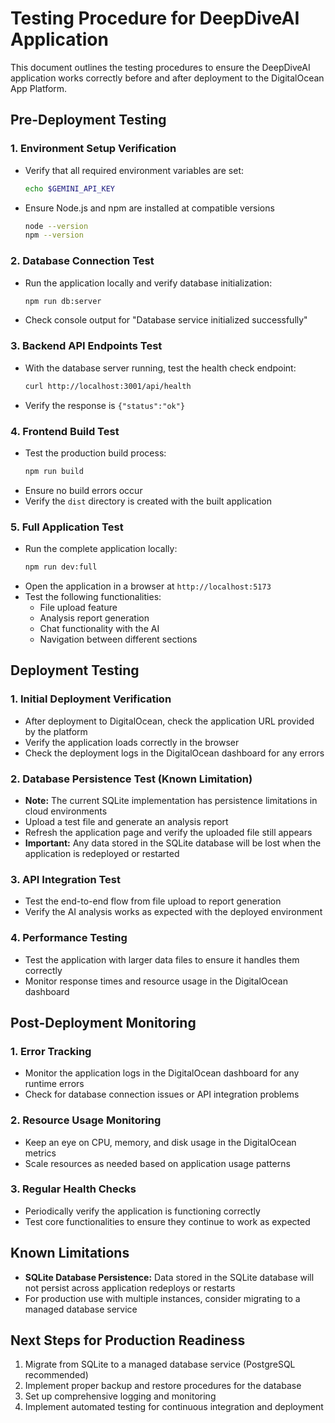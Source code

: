 # Testing Procedure for DeepDiveAI Application

This document outlines the testing procedures to ensure the DeepDiveAI application works correctly before and after deployment to the DigitalOcean App Platform.

## Pre-Deployment Testing

### 1. Environment Setup Verification
- Verify that all required environment variables are set:
  ```bash
  echo $GEMINI_API_KEY
  ```
- Ensure Node.js and npm are installed at compatible versions
  ```bash
  node --version
  npm --version
  ```

### 2. Database Connection Test
- Run the application locally and verify database initialization:
  ```bash
  npm run db:server
  ```
- Check console output for "Database service initialized successfully"

### 3. Backend API Endpoints Test
- With the database server running, test the health check endpoint:
  ```bash
  curl http://localhost:3001/api/health
  ```
- Verify the response is `{"status":"ok"}`

### 4. Frontend Build Test
- Test the production build process:
  ```bash
  npm run build
  ```
- Ensure no build errors occur
- Verify the `dist` directory is created with the built application

### 5. Full Application Test
- Run the complete application locally:
  ```bash
  npm run dev:full
  ```
- Open the application in a browser at `http://localhost:5173`
- Test the following functionalities:
  - File upload feature
  - Analysis report generation
  - Chat functionality with the AI
  - Navigation between different sections

## Deployment Testing

### 1. Initial Deployment Verification
- After deployment to DigitalOcean, check the application URL provided by the platform
- Verify the application loads correctly in the browser
- Check the deployment logs in the DigitalOcean dashboard for any errors

### 2. Database Persistence Test (Known Limitation)
- **Note:** The current SQLite implementation has persistence limitations in cloud environments
- Upload a test file and generate an analysis report
- Refresh the application page and verify the uploaded file still appears
- **Important:** Any data stored in the SQLite database will be lost when the application is redeployed or restarted

### 3. API Integration Test
- Test the end-to-end flow from file upload to report generation
- Verify the AI analysis works as expected with the deployed environment

### 4. Performance Testing
- Test the application with larger data files to ensure it handles them correctly
- Monitor response times and resource usage in the DigitalOcean dashboard

## Post-Deployment Monitoring

### 1. Error Tracking
- Monitor the application logs in the DigitalOcean dashboard for any runtime errors
- Check for database connection issues or API integration problems

### 2. Resource Usage Monitoring
- Keep an eye on CPU, memory, and disk usage in the DigitalOcean metrics
- Scale resources as needed based on application usage patterns

### 3. Regular Health Checks
- Periodically verify the application is functioning correctly
- Test core functionalities to ensure they continue to work as expected

## Known Limitations
- **SQLite Database Persistence:** Data stored in the SQLite database will not persist across application redeploys or restarts
- For production use with multiple instances, consider migrating to a managed database service

## Next Steps for Production Readiness
1. Migrate from SQLite to a managed database service (PostgreSQL recommended)
2. Implement proper backup and restore procedures for the database
3. Set up comprehensive logging and monitoring
4. Implement automated testing for continuous integration and deployment
